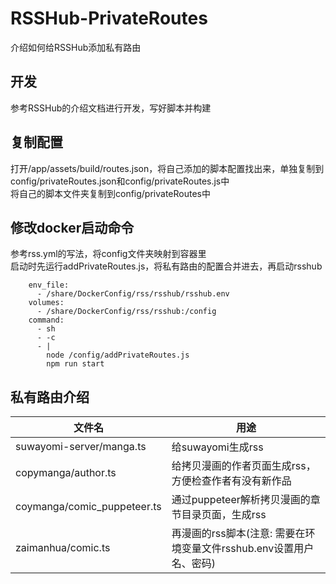 # RSSHub-PrivateRoutes
介绍如何给RSSHub添加私有路由

## 开发
参考RSSHub的介绍文档进行开发，写好脚本并构建

## 复制配置
打开/app/assets/build/routes.json，将自己添加的脚本配置找出来，单独复制到config/privateRoutes.json和config/privateRoutes.js中  
将自己的脚本文件夹复制到config/privateRoutes中

## 修改docker启动命令
参考rss.yml的写法，将config文件夹映射到容器里  
启动时先运行addPrivateRoutes.js，将私有路由的配置合并进去，再启动rsshub

```
    env_file:
      - /share/DockerConfig/rss/rsshub/rsshub.env
    volumes:
      - /share/DockerConfig/rss/rsshub:/config  
    command:
      - sh
      - -c
      - |
        node /config/addPrivateRoutes.js
        npm run start
```

## 私有路由介绍

文件名|用途
-|-
suwayomi-server/manga.ts     |  给suwayomi生成rss
copymanga/author.ts          |  给拷贝漫画的作者页面生成rss，方便检查作者有没有新作品
coymanga/comic_puppeteer.ts  |  通过puppeteer解析拷贝漫画的章节目录页面，生成rss
zaimanhua/comic.ts           |  再漫画的rss脚本(注意: 需要在环境变量文件rsshub.env设置用户名、密码)
